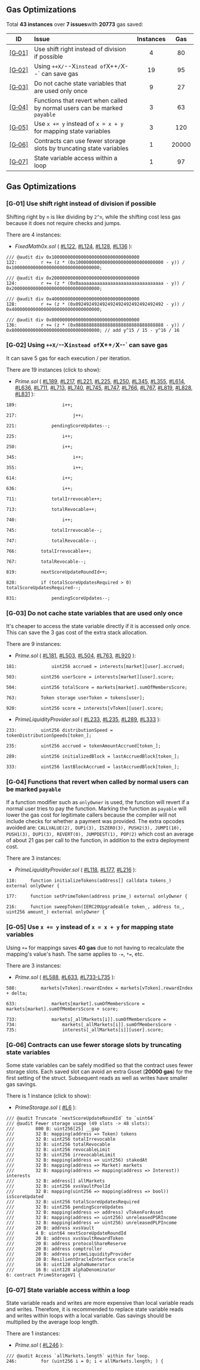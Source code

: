 ## Gas Optimizations

Total **43 instances** over **7 issues**with **20773** gas saved:

|ID|Issue|Instances|Gas|
|:--:|:---|:--:|:--:|
| [[G&#x2011;01]](#g01-use-shift-right-instead-of-division-if-possible) | Use shift right instead of division if possible | 4 | 80 |
| [[G&#x2011;02]](#g02-using-x--x-instead-of-xx---can-save-gas) | Using `++X/`--X` instead of `X++`/`X--` can save gas | 19 | 95 |
| [[G&#x2011;03]](#g03-do-not-cache-state-variables-that-are-used-only-once) | Do not cache state variables that are used only once | 9 | 27 |
| [[G&#x2011;04]](#g04-functions-that-revert-when-called-by-normal-users-can-be-marked-payable) | Functions that revert when called by normal users can be marked `payable` | 3 | 63 |
| [[G&#x2011;05]](#g05-use-x--y-instead-of-x--x--y-for-mapping-state-variables) | Use `x += y` instead of `x = x + y` for mapping state variables | 3 | 120 |
| [[G&#x2011;06]](#g06-contracts-can-use-fewer-storage-slots-by-truncating-state-variables) | Contracts can use fewer storage slots by truncating state variables | 1 | 20000 |
| [[G&#x2011;07]](#g07-state-variable-access-within-a-loop) | State variable access within a loop | 1 | 97 |

## Gas Optimizations

### [G&#x2011;01] Use shift right instead of division if possible


Shifting right by `n` is like dividing by `2^n`, while the shifting cost less gas because it does not require checks and jumps.

There are 4 instances:

- *FixedMath0x.sol* ( [#L122](https://github.com/code-423n4/2023-09-venus/blob/edc2212c77c8a419bd49a05ec1e2556405095922/contracts/Tokens/Prime/libs/FixedMath0x.sol#L122), [#L124](https://github.com/code-423n4/2023-09-venus/blob/edc2212c77c8a419bd49a05ec1e2556405095922/contracts/Tokens/Prime/libs/FixedMath0x.sol#L124), [#L128](https://github.com/code-423n4/2023-09-venus/blob/edc2212c77c8a419bd49a05ec1e2556405095922/contracts/Tokens/Prime/libs/FixedMath0x.sol#L128), [#L136](https://github.com/code-423n4/2023-09-venus/blob/edc2212c77c8a419bd49a05ec1e2556405095922/contracts/Tokens/Prime/libs/FixedMath0x.sol#L136) ):

```solidity
/// @audit div 0x100000000000000000000000000000000
122:         r += (z * (0x100000000000000000000000000000000 - y)) / 0x100000000000000000000000000000000;

/// @audit div 0x200000000000000000000000000000000
124:         r += (z * (0x0aaaaaaaaaaaaaaaaaaaaaaaaaaaaaaaa - y)) / 0x200000000000000000000000000000000;

/// @audit div 0x400000000000000000000000000000000
128:         r += (z * (0x092492492492492492492492492492492 - y)) / 0x400000000000000000000000000000000;

/// @audit div 0x800000000000000000000000000000000
136:         r += (z * (0x088888888888888888888888888888888 - y)) / 0x800000000000000000000000000000000; // add y^15 / 15 - y^16 / 16
```

### [G&#x2011;02] Using `++X/`--X` instead of `X++`/`X--` can save gas


It can save 5 gas for each execution / per iteration.

There are 19 instances (click to show):

- *Prime.sol* ( [#L189](https://github.com/code-423n4/2023-09-venus/blob/edc2212c77c8a419bd49a05ec1e2556405095922/contracts/Tokens/Prime/Prime.sol#L189), [#L217](https://github.com/code-423n4/2023-09-venus/blob/edc2212c77c8a419bd49a05ec1e2556405095922/contracts/Tokens/Prime/Prime.sol#L217), [#L221](https://github.com/code-423n4/2023-09-venus/blob/edc2212c77c8a419bd49a05ec1e2556405095922/contracts/Tokens/Prime/Prime.sol#L221), [#L225](https://github.com/code-423n4/2023-09-venus/blob/edc2212c77c8a419bd49a05ec1e2556405095922/contracts/Tokens/Prime/Prime.sol#L225), [#L250](https://github.com/code-423n4/2023-09-venus/blob/edc2212c77c8a419bd49a05ec1e2556405095922/contracts/Tokens/Prime/Prime.sol#L250), [#L345](https://github.com/code-423n4/2023-09-venus/blob/edc2212c77c8a419bd49a05ec1e2556405095922/contracts/Tokens/Prime/Prime.sol#L345), [#L355](https://github.com/code-423n4/2023-09-venus/blob/edc2212c77c8a419bd49a05ec1e2556405095922/contracts/Tokens/Prime/Prime.sol#L355), [#L614](https://github.com/code-423n4/2023-09-venus/blob/edc2212c77c8a419bd49a05ec1e2556405095922/contracts/Tokens/Prime/Prime.sol#L614), [#L636](https://github.com/code-423n4/2023-09-venus/blob/edc2212c77c8a419bd49a05ec1e2556405095922/contracts/Tokens/Prime/Prime.sol#L636), [#L711](https://github.com/code-423n4/2023-09-venus/blob/edc2212c77c8a419bd49a05ec1e2556405095922/contracts/Tokens/Prime/Prime.sol#L711), [#L713](https://github.com/code-423n4/2023-09-venus/blob/edc2212c77c8a419bd49a05ec1e2556405095922/contracts/Tokens/Prime/Prime.sol#L713), [#L740](https://github.com/code-423n4/2023-09-venus/blob/edc2212c77c8a419bd49a05ec1e2556405095922/contracts/Tokens/Prime/Prime.sol#L740), [#L745](https://github.com/code-423n4/2023-09-venus/blob/edc2212c77c8a419bd49a05ec1e2556405095922/contracts/Tokens/Prime/Prime.sol#L745), [#L747](https://github.com/code-423n4/2023-09-venus/blob/edc2212c77c8a419bd49a05ec1e2556405095922/contracts/Tokens/Prime/Prime.sol#L747), [#L766](https://github.com/code-423n4/2023-09-venus/blob/edc2212c77c8a419bd49a05ec1e2556405095922/contracts/Tokens/Prime/Prime.sol#L766), [#L767](https://github.com/code-423n4/2023-09-venus/blob/edc2212c77c8a419bd49a05ec1e2556405095922/contracts/Tokens/Prime/Prime.sol#L767), [#L819](https://github.com/code-423n4/2023-09-venus/blob/edc2212c77c8a419bd49a05ec1e2556405095922/contracts/Tokens/Prime/Prime.sol#L819), [#L828](https://github.com/code-423n4/2023-09-venus/blob/edc2212c77c8a419bd49a05ec1e2556405095922/contracts/Tokens/Prime/Prime.sol#L828), [#L831](https://github.com/code-423n4/2023-09-venus/blob/edc2212c77c8a419bd49a05ec1e2556405095922/contracts/Tokens/Prime/Prime.sol#L831) ):

```solidity
189:                 i++;

217:                     j++;

221:             pendingScoreUpdates--;

225:                 i++;

250:                 i++;

345:                     i++;

355:                     i++;

614:                 i++;

636:                 i++;

711:             totalIrrevocable++;

713:             totalRevocable++;

740:                 i++;

745:             totalIrrevocable--;

747:             totalRevocable--;

766:         totalIrrevocable++;

767:         totalRevocable--;

819:         nextScoreUpdateRoundId++;

828:         if (totalScoreUpdatesRequired > 0) totalScoreUpdatesRequired--;

831:             pendingScoreUpdates--;
```

### [G&#x2011;03] Do not cache state variables that are used only once


It's cheaper to access the state variable directly if it is accessed only once. This can save the 3 gas cost of the extra stack allocation.

There are 9 instances:

- *Prime.sol* ( [#L181](https://github.com/code-423n4/2023-09-venus/blob/edc2212c77c8a419bd49a05ec1e2556405095922/contracts/Tokens/Prime/Prime.sol#L181), [#L503](https://github.com/code-423n4/2023-09-venus/blob/edc2212c77c8a419bd49a05ec1e2556405095922/contracts/Tokens/Prime/Prime.sol#L503), [#L504](https://github.com/code-423n4/2023-09-venus/blob/edc2212c77c8a419bd49a05ec1e2556405095922/contracts/Tokens/Prime/Prime.sol#L504), [#L763](https://github.com/code-423n4/2023-09-venus/blob/edc2212c77c8a419bd49a05ec1e2556405095922/contracts/Tokens/Prime/Prime.sol#L763), [#L920](https://github.com/code-423n4/2023-09-venus/blob/edc2212c77c8a419bd49a05ec1e2556405095922/contracts/Tokens/Prime/Prime.sol#L920) ):

```solidity
181:             uint256 accrued = interests[market][user].accrued;

503:         uint256 userScore = interests[market][user].score;

504:         uint256 totalScore = markets[market].sumOfMembersScore;

763:         Token storage userToken = tokens[user];

920:         uint256 score = interests[vToken][user].score;
```

- *PrimeLiquidityProvider.sol* ( [#L233](https://github.com/code-423n4/2023-09-venus/blob/edc2212c77c8a419bd49a05ec1e2556405095922/contracts/Tokens/Prime/PrimeLiquidityProvider.sol#L233), [#L235](https://github.com/code-423n4/2023-09-venus/blob/edc2212c77c8a419bd49a05ec1e2556405095922/contracts/Tokens/Prime/PrimeLiquidityProvider.sol#L235), [#L289](https://github.com/code-423n4/2023-09-venus/blob/edc2212c77c8a419bd49a05ec1e2556405095922/contracts/Tokens/Prime/PrimeLiquidityProvider.sol#L289), [#L333](https://github.com/code-423n4/2023-09-venus/blob/edc2212c77c8a419bd49a05ec1e2556405095922/contracts/Tokens/Prime/PrimeLiquidityProvider.sol#L333) ):

```solidity
233:         uint256 distributionSpeed = tokenDistributionSpeeds[token_];

235:         uint256 accrued = tokenAmountAccrued[token_];

289:         uint256 initializedBlock = lastAccruedBlock[token_];

333:         uint256 lastBlockAccrued = lastAccruedBlock[token_];
```

### [G&#x2011;04] Functions that revert when called by normal users can be marked `payable`


If a function modifier such as `onlyOwner` is used, the function will revert if a normal user tries to pay the function. Marking the function as `payable` will lower the gas cost for legitimate callers because the compiler will not include checks for whether a payment was provided.
The extra opcodes avoided are: 
`CALLVALUE(2), DUP1(3), ISZERO(3), PUSH2(3), JUMPI(10), PUSH1(3), DUP1(3), REVERT(0), JUMPDEST(1), POP(2)` 
which cost an average of about 21 gas per call to the function, in addition to the extra deployment cost.

There are 3 instances:

- *PrimeLiquidityProvider.sol* ( [#L118](https://github.com/code-423n4/2023-09-venus/blob/edc2212c77c8a419bd49a05ec1e2556405095922/contracts/Tokens/Prime/PrimeLiquidityProvider.sol#L118), [#L177](https://github.com/code-423n4/2023-09-venus/blob/edc2212c77c8a419bd49a05ec1e2556405095922/contracts/Tokens/Prime/PrimeLiquidityProvider.sol#L177), [#L216](https://github.com/code-423n4/2023-09-venus/blob/edc2212c77c8a419bd49a05ec1e2556405095922/contracts/Tokens/Prime/PrimeLiquidityProvider.sol#L216) ):

```solidity
118:     function initializeTokens(address[] calldata tokens_) external onlyOwner {

177:     function setPrimeToken(address prime_) external onlyOwner {

216:     function sweepToken(IERC20Upgradeable token_, address to_, uint256 amount_) external onlyOwner {
```

### [G&#x2011;05] Use `x += y` instead of `x = x + y` for mapping state variables


Using `+=` for mappings saves **40 gas** due to not having to recalculate the mapping's value's hash. The same applies to `-=`, `*=`, etc.

There are 3 instances:

- *Prime.sol* ( [#L588](https://github.com/code-423n4/2023-09-venus/blob/edc2212c77c8a419bd49a05ec1e2556405095922/contracts/Tokens/Prime/Prime.sol#L588), [#L633](https://github.com/code-423n4/2023-09-venus/blob/edc2212c77c8a419bd49a05ec1e2556405095922/contracts/Tokens/Prime/Prime.sol#L633), [#L733-L735](https://github.com/code-423n4/2023-09-venus/blob/edc2212c77c8a419bd49a05ec1e2556405095922/contracts/Tokens/Prime/Prime.sol#L733-L735) ):

```solidity
588:         markets[vToken].rewardIndex = markets[vToken].rewardIndex + delta;

633:             markets[market].sumOfMembersScore = markets[market].sumOfMembersScore + score;

733:             markets[_allMarkets[i]].sumOfMembersScore =
734:                 markets[_allMarkets[i]].sumOfMembersScore -
735:                 interests[_allMarkets[i]][user].score;
```

### [G&#x2011;06] Contracts can use fewer storage slots by truncating state variables


Some state variables can be safely modified so that the contract uses fewer storage slots. Each saved slot can avoid an extra Gsset (**20000 gas**) for the first setting of the struct. Subsequent reads as well as writes have smaller gas savings.

There is 1 instance (click to show):

- *PrimeStorage.sol* ( [#L6](https://github.com/code-423n4/2023-09-venus/blob/edc2212c77c8a419bd49a05ec1e2556405095922/contracts/Tokens/Prime/PrimeStorage.sol#L6) ):

```solidity
/// @audit Truncate `nextScoreUpdateRoundId` to `uint64`
/// @audit Fewer storage usage (49 slots -> 48 slots):
///        800 B: uint256[25] __gap
///        32 B: mapping(address => Token) tokens
///        32 B: uint256 totalIrrevocable
///        32 B: uint256 totalRevocable
///        32 B: uint256 revocableLimit
///        32 B: uint256 irrevocableLimit
///        32 B: mapping(address => uint256) stakedAt
///        32 B: mapping(address => Market) markets
///        32 B: mapping(address => mapping(address => Interest)) interests
///        32 B: address[] allMarkets
///        32 B: uint256 xvsVaultPoolId
///        32 B: mapping(uint256 => mapping(address => bool)) isScoreUpdated
///        32 B: uint256 totalScoreUpdatesRequired
///        32 B: uint256 pendingScoreUpdates
///        32 B: mapping(address => address) vTokenForAsset
///        32 B: mapping(address => uint256) unreleasedPSRIncome
///        32 B: mapping(address => uint256) unreleasedPLPIncome
///        20 B: address xvsVault
///        4 B: uint64 nextScoreUpdateRoundId
///        20 B: address xvsVaultRewardToken
///        20 B: address protocolShareReserve
///        20 B: address comptroller
///        20 B: address primeLiquidityProvider
///        20 B: ResilientOracleInterface oracle
///        16 B: uint128 alphaNumerator
///        16 B: uint128 alphaDenominator
6: contract PrimeStorageV1 {
```

### [G&#x2011;07] State variable access within a loop

State variable reads and writes are more expensive than local variable reads and writes. Therefore, it is recommended to replace state variable reads and writes within loops with a local variable. Gas savings should be multiplied by the average loop length.

There are 1 instances:

- *Prime.sol* ( [#L246](https://github.com/code-423n4/2023-09-venus/blob/edc2212c77c8a419bd49a05ec1e2556405095922/contracts/Tokens/Prime/Prime.sol#L246) ):

```solidity
/// @audit Access `allMarkets.length` within for loop.
246:         for (uint256 i = 0; i < allMarkets.length; ) {
```
